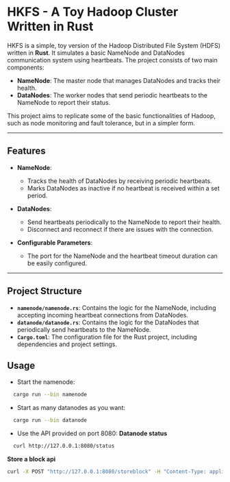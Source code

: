 # HKFS - A Toy Hadoop Cluster Written in Rust

HKFS is a simple, toy version of the Hadoop Distributed File System (HDFS) written in **Rust**. It simulates a basic NameNode and DataNodes communication system using heartbeats. The project consists of two main components:
- **NameNode**: The master node that manages DataNodes and tracks their health.
- **DataNodes**: The worker nodes that send periodic heartbeats to the NameNode to report their status.

This project aims to replicate some of the basic functionalities of Hadoop, such as node monitoring and fault tolerance, but in a simpler form.

---

## Features

- **NameNode**: 
  - Tracks the health of DataNodes by receiving periodic heartbeats.
  - Marks DataNodes as inactive if no heartbeat is received within a set period.

- **DataNodes**: 
  - Send heartbeats periodically to the NameNode to report their health.
  - Disconnect and reconnect if there are issues with the connection.

- **Configurable Parameters**: 
  - The port for the NameNode and the heartbeat timeout duration can be easily configured.

---

## Project Structure

- **`namenode/namenode.rs`**: Contains the logic for the NameNode, including accepting incoming heartbeat connections from DataNodes.
- **`datanode/datanode.rs`**: Contains the logic for the DataNodes that periodically send heartbeats to the NameNode.
- **`Cargo.toml`**: The configuration file for the Rust project, including dependencies and project settings.

## Usage
- Start the namenode: 
```bash
  cargo run --bin namenode
```
- Start as many datanodes as you want:
```bash
  cargo run --bin datanode
```
- Use the API provided on port 8080:
**Datanode status**
```bash
  curl http://127.0.0.1:8080/status
```
**Store a block api**
```bash
curl -X POST "http://127.0.0.1:8080/storeblock" -H "Content-Type: application/json" -d '{"block_id": "1"}
```